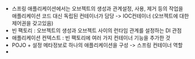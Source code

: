 
* 스프링 애플리케이션에서는 오브젝트의 생성과 관계설정, 사용, 제거 등의 작업을 애플리케이션 코드 대신 독립된 컨테이너가 담당 -> IOC컨테이너 (오브젝트에 대한 제어권을 갖고있음)
* 빈 팩토리 : 오브젝트의 생성과 오브젝트 사이의 런타임 관계를 설정하는 DI 관점
* 애플리케이션 컨텍스트 : 빈 팩토리에 여러 가지 컨테이너 기능을 추가한 것
* POJO + 설정 메타정보로 하나의 애플리케이션을 구성 -> 스프링 컨테이너 역할
* 

